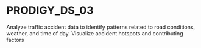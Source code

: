 # PRODIGY_DS_03
Analyze traffic accident data to identify patterns related to road conditions, weather, and time of day. Visualize accident hotspots and contributing factors
